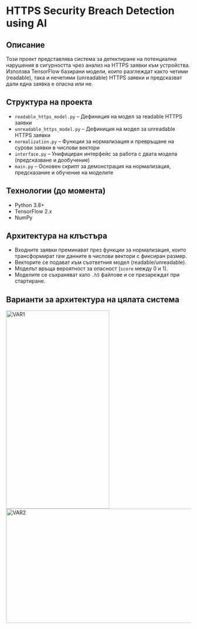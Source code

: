 # HTTPS Security Breach Detection using AI

## Описание

Този проект представлява система за детектиране на потенциални нарушения в сигурността чрез анализ на HTTPS заявки към устройства. Използва TensorFlow базирани модели, които разглеждат както четими (readable), така и нечетими (unreadable) HTTPS заявки и предсказват дали една заявка е опасна или не.

## Структура на проекта

* `readable_https_model.py` – Дефиниция на модел за readable HTTPS заявки
* `unreadable_https_model.py` – Дефиниция на модел за unreadable HTTPS заявки
* `normalization.py` – Функции за нормализация и превръщане на сурови заявки в числови вектори
* `interface.py` – Унифициран интерфейс за работа с двата модела (предсказване и дообучение)
* `main.py` – Основен скрипт за демонстрация на нормализация, предсказание и обучение на моделите

## Технологии (до момента)

* Python 3.8+
* TensorFlow 2.x
* NumPy

## Архитектура на клъстъра

* Входните заявки преминават през функции за нормализация, които трансформират raw данните в числови вектори с фиксиран размер.
* Векторите се подават към съответния модел (readable/unreadable).
* Моделът връща вероятност за опасност (`score` между 0 и 1).
* Моделите се съхраняват като `.h5` файлове и се презареждат при стартиране.

## Варианти за архитектура на цялата система
<img width="281" height="541" alt="VAR1" src="https://github.com/user-attachments/assets/e2b7d3e9-af25-4cd5-8a67-1b70fce3b64f" />
<img width="541" height="312" alt="VAR2" src="https://github.com/user-attachments/assets/be5face4-4f05-49b7-a048-f0ee4ea81cb5" />
